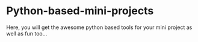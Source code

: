 # Python-based-mini-projects
Here, you will get the awesome python based tools for your mini project as well as fun too... 

